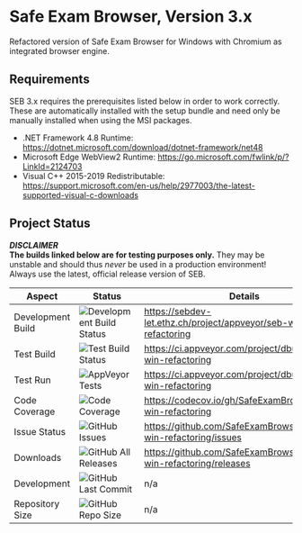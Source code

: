 # Safe Exam Browser, Version 3.x

Refactored version of Safe Exam Browser for Windows with Chromium as integrated browser engine.

## Requirements

SEB 3.x requires the prerequisites listed below in order to work correctly. These are automatically installed with the setup bundle and need only be manually installed when using the MSI packages.

* .NET Framework 4.8 Runtime: https://dotnet.microsoft.com/download/dotnet-framework/net48
* Microsoft Edge WebView2 Runtime: https://go.microsoft.com/fwlink/p/?LinkId=2124703
* Visual C++ 2015-2019 Redistributable: https://support.microsoft.com/en-us/help/2977003/the-latest-supported-visual-c-downloads

## Project Status

**_DISCLAIMER_**\
**The builds linked below are for testing purposes only.** They may be unstable and should thus _never_ be used in a production environment! Always use the latest, official release version of SEB.

| Aspect            | Status                                                                                                                | Details                                                         |
| ----------------- | --------------------------------------------------------------------------------------------------------------------- | --------------------------------------------------------------- |
| Development Build | ![Development Build Status](https://sebdev-let.ethz.ch/api/projects/status/kq78qrjtnpk82ti0?svg=true)                 | https://sebdev-let.ethz.ch/project/appveyor/seb-win-refactoring |
| Test Build        | ![Test Build Status](https://ci.appveyor.com/api/projects/status/a56akt9r174570m7?svg=true)                           | https://ci.appveyor.com/project/dbuechel/seb-win-refactoring    |
| Test Run          | ![AppVeyor Tests](https://img.shields.io/appveyor/tests/dbuechel/seb-win-refactoring?logo=appveyor&logoColor=%23ccc)  | https://ci.appveyor.com/project/dbuechel/seb-win-refactoring    |
| Code Coverage     | ![Code Coverage](https://codecov.io/gh/SafeExamBrowser/seb-win-refactoring/branch/master/graph/badge.svg)             | https://codecov.io/gh/SafeExamBrowser/seb-win-refactoring       |
| Issue Status      | ![GitHub Issues](https://img.shields.io/github/issues/safeexambrowser/seb-win-refactoring?logo=github)                | https://github.com/SafeExamBrowser/seb-win-refactoring/issues   |
| Downloads         | ![GitHub All Releases](https://img.shields.io/github/downloads/safeexambrowser/seb-win-refactoring/total?logo=github) | https://github.com/SafeExamBrowser/seb-win-refactoring/releases |
| Development       | ![GitHub Last Commit](https://img.shields.io/github/last-commit/safeexambrowser/seb-win-refactoring?logo=github)      | n/a                                                             |
| Repository Size   | ![GitHub Repo Size](https://img.shields.io/github/repo-size/safeexambrowser/seb-win-refactoring?logo=github)          | n/a                                                             |
